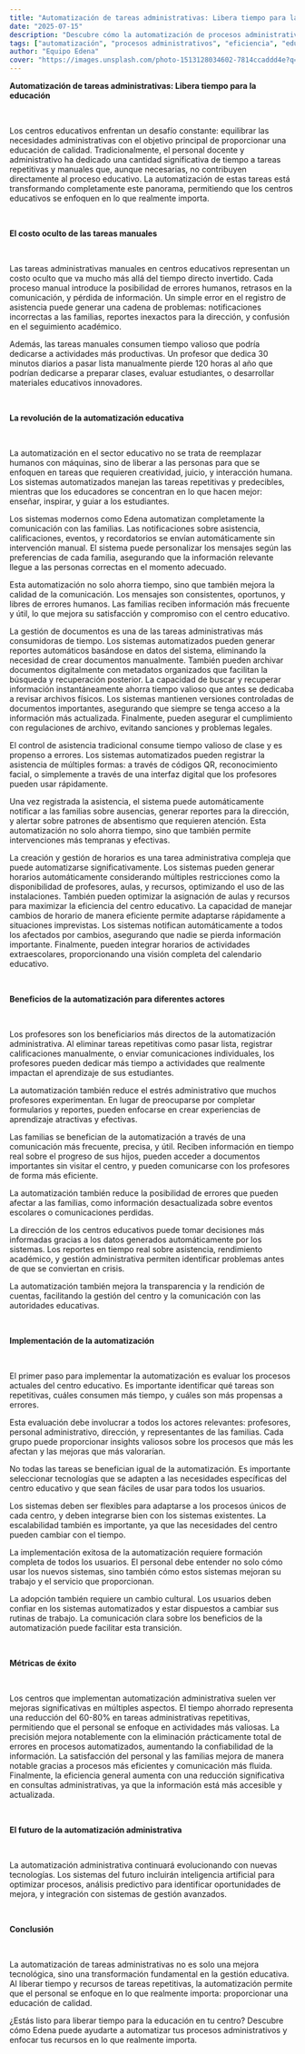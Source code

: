 ```yaml
---
title: "Automatización de tareas administrativas: Libera tiempo para la educación"
date: "2025-07-15"
description: "Descubre cómo la automatización de procesos administrativos permite a los centros educativos enfocarse en lo que realmente importa: la educación."
tags: ["automatización", "procesos administrativos", "eficiencia", "educación"]
author: "Equipo Edena"
cover: "https://images.unsplash.com/photo-1513128034602-7814ccaddd4e?q=80&w=1035&auto=format&fit=crop&ixlib=rb-4.1.0&ixid=M3wxMjA3fDB8MHxwaG90by1wYWdlfHx8fGVufDB8fHx8fA%3D%3D"
---
```


**Automatización de tareas administrativas: Libera tiempo para la educación**

<br>

Los centros educativos enfrentan un desafío constante: equilibrar las necesidades administrativas con el objetivo principal de proporcionar una educación de calidad. Tradicionalmente, el personal docente y administrativo ha dedicado una cantidad significativa de tiempo a tareas repetitivas y manuales que, aunque necesarias, no contribuyen directamente al proceso educativo. La automatización de estas tareas está transformando completamente este panorama, permitiendo que los centros educativos se enfoquen en lo que realmente importa.

<br>

**El costo oculto de las tareas manuales**

<br>

Las tareas administrativas manuales en centros educativos representan un costo oculto que va mucho más allá del tiempo directo invertido. Cada proceso manual introduce la posibilidad de errores humanos, retrasos en la comunicación, y pérdida de información. Un simple error en el registro de asistencia puede generar una cadena de problemas: notificaciones incorrectas a las familias, reportes inexactos para la dirección, y confusión en el seguimiento académico.

Además, las tareas manuales consumen tiempo valioso que podría dedicarse a actividades más productivas. Un profesor que dedica 30 minutos diarios a pasar lista manualmente pierde 120 horas al año que podrían dedicarse a preparar clases, evaluar estudiantes, o desarrollar materiales educativos innovadores.

<br>

**La revolución de la automatización educativa**

<br>

La automatización en el sector educativo no se trata de reemplazar humanos con máquinas, sino de liberar a las personas para que se enfoquen en tareas que requieren creatividad, juicio, y interacción humana. Los sistemas automatizados manejan las tareas repetitivas y predecibles, mientras que los educadores se concentran en lo que hacen mejor: enseñar, inspirar, y guiar a los estudiantes.

Los sistemas modernos como Edena automatizan completamente la comunicación con las familias. Las notificaciones sobre asistencia, calificaciones, eventos, y recordatorios se envían automáticamente sin intervención manual. El sistema puede personalizar los mensajes según las preferencias de cada familia, asegurando que la información relevante llegue a las personas correctas en el momento adecuado.

Esta automatización no solo ahorra tiempo, sino que también mejora la calidad de la comunicación. Los mensajes son consistentes, oportunos, y libres de errores humanos. Las familias reciben información más frecuente y útil, lo que mejora su satisfacción y compromiso con el centro educativo.

La gestión de documentos es una de las tareas administrativas más consumidoras de tiempo. Los sistemas automatizados pueden generar reportes automáticos basándose en datos del sistema, eliminando la necesidad de crear documentos manualmente. También pueden archivar documentos digitalmente con metadatos organizados que facilitan la búsqueda y recuperación posterior. La capacidad de buscar y recuperar información instantáneamente ahorra tiempo valioso que antes se dedicaba a revisar archivos físicos. Los sistemas mantienen versiones controladas de documentos importantes, asegurando que siempre se tenga acceso a la información más actualizada. Finalmente, pueden asegurar el cumplimiento con regulaciones de archivo, evitando sanciones y problemas legales.

El control de asistencia tradicional consume tiempo valioso de clase y es propenso a errores. Los sistemas automatizados pueden registrar la asistencia de múltiples formas: a través de códigos QR, reconocimiento facial, o simplemente a través de una interfaz digital que los profesores pueden usar rápidamente.

Una vez registrada la asistencia, el sistema puede automáticamente notificar a las familias sobre ausencias, generar reportes para la dirección, y alertar sobre patrones de absentismo que requieren atención. Esta automatización no solo ahorra tiempo, sino que también permite intervenciones más tempranas y efectivas.

La creación y gestión de horarios es una tarea administrativa compleja que puede automatizarse significativamente. Los sistemas pueden generar horarios automáticamente considerando múltiples restricciones como la disponibilidad de profesores, aulas, y recursos, optimizando el uso de las instalaciones. También pueden optimizar la asignación de aulas y recursos para maximizar la eficiencia del centro educativo. La capacidad de manejar cambios de horario de manera eficiente permite adaptarse rápidamente a situaciones imprevistas. Los sistemas notifican automáticamente a todos los afectados por cambios, asegurando que nadie se pierda información importante. Finalmente, pueden integrar horarios de actividades extraescolares, proporcionando una visión completa del calendario educativo.

<br>

**Beneficios de la automatización para diferentes actores**

<br>

Los profesores son los beneficiarios más directos de la automatización administrativa. Al eliminar tareas repetitivas como pasar lista, registrar calificaciones manualmente, o enviar comunicaciones individuales, los profesores pueden dedicar más tiempo a actividades que realmente impactan el aprendizaje de sus estudiantes.

La automatización también reduce el estrés administrativo que muchos profesores experimentan. En lugar de preocuparse por completar formularios y reportes, pueden enfocarse en crear experiencias de aprendizaje atractivas y efectivas.

Las familias se benefician de la automatización a través de una comunicación más frecuente, precisa, y útil. Reciben información en tiempo real sobre el progreso de sus hijos, pueden acceder a documentos importantes sin visitar el centro, y pueden comunicarse con los profesores de forma más eficiente.

La automatización también reduce la posibilidad de errores que pueden afectar a las familias, como información desactualizada sobre eventos escolares o comunicaciones perdidas.

La dirección de los centros educativos puede tomar decisiones más informadas gracias a los datos generados automáticamente por los sistemas. Los reportes en tiempo real sobre asistencia, rendimiento académico, y gestión administrativa permiten identificar problemas antes de que se conviertan en crisis.

La automatización también mejora la transparencia y la rendición de cuentas, facilitando la gestión del centro y la comunicación con las autoridades educativas.

<br>

**Implementación de la automatización**

<br>

El primer paso para implementar la automatización es evaluar los procesos actuales del centro educativo. Es importante identificar qué tareas son repetitivas, cuáles consumen más tiempo, y cuáles son más propensas a errores.

Esta evaluación debe involucrar a todos los actores relevantes: profesores, personal administrativo, dirección, y representantes de las familias. Cada grupo puede proporcionar insights valiosos sobre los procesos que más les afectan y las mejoras que más valorarían.

No todas las tareas se benefician igual de la automatización. Es importante seleccionar tecnologías que se adapten a las necesidades específicas del centro educativo y que sean fáciles de usar para todos los usuarios.

Los sistemas deben ser flexibles para adaptarse a los procesos únicos de cada centro, y deben integrarse bien con los sistemas existentes. La escalabilidad también es importante, ya que las necesidades del centro pueden cambiar con el tiempo.

La implementación exitosa de la automatización requiere formación completa de todos los usuarios. El personal debe entender no solo cómo usar los nuevos sistemas, sino también cómo estos sistemas mejoran su trabajo y el servicio que proporcionan.

La adopción también requiere un cambio cultural. Los usuarios deben confiar en los sistemas automatizados y estar dispuestos a cambiar sus rutinas de trabajo. La comunicación clara sobre los beneficios de la automatización puede facilitar esta transición.

<br>

**Métricas de éxito**

<br>

Los centros que implementan automatización administrativa suelen ver mejoras significativas en múltiples aspectos. El tiempo ahorrado representa una reducción del 60-80% en tareas administrativas repetitivas, permitiendo que el personal se enfoque en actividades más valiosas. La precisión mejora notablemente con la eliminación prácticamente total de errores en procesos automatizados, aumentando la confiabilidad de la información. La satisfacción del personal y las familias mejora de manera notable gracias a procesos más eficientes y comunicación más fluida. Finalmente, la eficiencia general aumenta con una reducción significativa en consultas administrativas, ya que la información está más accesible y actualizada.

<br>

**El futuro de la automatización administrativa**

<br>

La automatización administrativa continuará evolucionando con nuevas tecnologías. Los sistemas del futuro incluirán inteligencia artificial para optimizar procesos, análisis predictivo para identificar oportunidades de mejora, y integración con sistemas de gestión avanzados.

<br>

**Conclusión**

<br>

La automatización de tareas administrativas no es solo una mejora tecnológica, sino una transformación fundamental en la gestión educativa. Al liberar tiempo y recursos de tareas repetitivas, la automatización permite que el personal se enfoque en lo que realmente importa: proporcionar una educación de calidad.

¿Estás listo para liberar tiempo para la educación en tu centro? Descubre cómo Edena puede ayudarte a automatizar tus procesos administrativos y enfocar tus recursos en lo que realmente importa.
